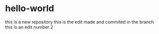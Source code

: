 # hello-world
this is a new repository
this is the edit made and commited in the branch
this is an edit number 2
